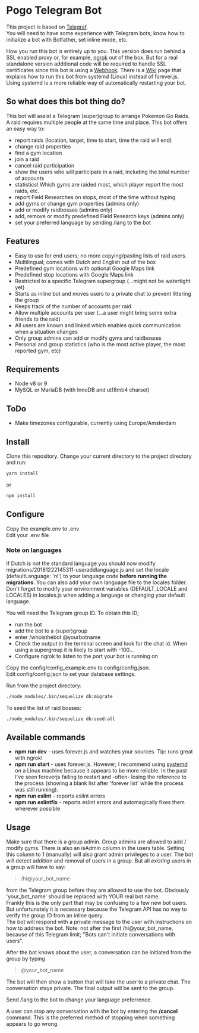 # Pogo Telegram Bot

This project is based on [Telegraf](https://telegraf.js.org/).  
You will need to have some experience with Telegram bots; know how to initialize a bot with Botfather, set inline mode, etc.  

How you run this bot is entirely up to you. This version does run behind a SSL enabled proxy or, for example, [ngrok](https://ngrok.com) out of the box. But for a real standalone version additional code will be required to handle SSL certificates since this bot is using a [Webhook](https://core.telegram.org/bots/api#getting-updates).
There is a [Wiki](https://github.com/robverhoef/PoGoTelegramBot/wiki) page that explains how to run this bot from systemd (Linux) instead of forever.js. Using systemd is a more reliable way of automatically restarting your bot.

## So what does this bot thing do?
This bot will assist a Telegram (super)group to arrange Pokemon Go Raids. A raid requires multiple people at the same time and place. This bot offers an easy way to:

* report raids (location, target, time to start, time the raid will end)
* change raid properties
* find a gym location
* join a raid
* cancel raid participation
* show the users who will participate in a raid, including the total number of accounts 
* statistics! Which gyms are raided most, which player report the most raids, etc.
* report Field Researches on stops, most of the time without typing
* add gyms or change gym properties (admins only)
* add or modify raidbosses (admins only)
* add, remove or modify predefined Field Research keys (admins only)
* set your preferred language by sending /lang to the bot

## Features

* Easy to use for end users; no more copying/pasting lists of raid users.
* Multilingual; comes with Dutch and English out of the box
* Predefined gym locations with optional Google Maps link
* Predefined stop locations with Google Maps link
* Restricted to a specific Telegram supergroup (…might not be watertight yet)
* Starts as inline bot and moves users to a private chat to prevent littering the group 
* Keeps track of the number of accounts per raid
* Allow multiple accounts per user (…a user might bring some extra friends to the raid)
* All users are known and linked which enables quick communication when a situation changes
* Only group admins can add or modify gyms and raidbosses
* Personal and group statistics (who is the most active player, the most reported gym, etc)

## Requirements

* Node v8 or 9
* MySQL or MariaDB (with InnoDB and utf8mb4 charset)

## ToDo

* Make timezones configurable, currently using Europe/Amsterdam

## Install

Clone this repository. Change your current directory to the project directory and run: 
```sh 
yarn install
``` 
or 
```sh 
npm install
```

## Configure

Copy the example.env to .env  
Edit your .env file  

### Note on languages
If Dutch is not the standard language you should now modify migrations/20181222145311-useraddlanguage.js and set the locale (defaultLanguage: 'nl') to your language code **before running the migrations**.
You can also add your own language file to the locales folder. 
Don't forget to modify your environment variables (DEFAULT_LOCALE and LOCALES) in locales.js when adding a language or changing your default language.

You will need the Telegram group ID. To obtain this ID; 

* run the bot
* add the bot to a (super)group
* enter /whoisthebot @yourbotname
* Check the output in the terminal screen and look for the chat id. When using a supergroup it is likely to start with -100…
* Configure ngrok to listen to the port your bot is running on

Copy the config/config_example.env to config/config.json.  
Edit config/config.json to set your database settings.

Run from the project directory: 
```sh
./node_modules/.bin/sequelize db:migrate
```
To seed the list of raid bosses: 
```sh
./node_modules/.bin/sequelize db:seed:all
```
## Available commands

* **npm run dev** - uses forever.js and watches your sources. Tip: runs great with ngrok!
* **npm run start** - uses forever.js. However; I recommend using [systemd](https://www.axllent.org/docs/view/nodejs-service-with-systemd/) on a Linux machine because it appears to be more reliable. In the past I've seen foreverjs failing to restart and -often-
 losing the reference to the process (showing a blank list after 'forever list' while the process was still running).
* **npm run eslint**  - reports eslint errors
* **npm run eslintfix** - reports eslint errors and automagically fixes them wherever possible

## Usage

Make sure that there is a group admin. Group admins are allowed to add / modify gyms. 
There is also an isAdmin column in the users table. Setting this column to 1 (manually) will also grant admin privileges to a user. 
The bot will detect addition and removal of users in a group. But all *existing* users in a group will have to say:	  
>/hi@your_bot_name  

from the Telegram group before they are allowed to use the bot. Obviously 'your_bot_name' should be replaced with YOUR real bot name.  
Frankly this is the only part that may be confusing to a few new bot users. But unfortunately it is necessary because the Telegram API has no way to verify the group ID from an inline query.  
The bot will respond with a private message to the user with instructions on how to address the bot. Note: not after the first /hi@your_bot_name, because of this Telegram limit; "Bots can't initiate conversations with users".

After the bot knows about the user, a conversation can be initiated from the group by typing
> @your_bot_name

The bot will then show a button that will take the user to a private chat.
The conversation stays private. The final output will be sent to the group.

Send /lang to the bot to change your language preferrence.

A user can stop any conversation with the bot by entering the **/cancel** command. This is the preferred method of stopping when something appears to go wrong.

